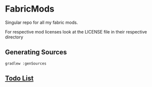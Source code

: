 # FabricMods
Singular repo for all my fabric mods.

For respective mod licenses look at the LICENSE file in their respective directory
## Generating Sources
```
gradlew :genSources
```
## [Todo List](todo.md)
